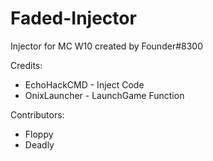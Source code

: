 # Faded-Injector
Injector for MC W10 created by Founder#8300

Credits:
* EchoHackCMD - Inject Code
* OnixLauncher - LaunchGame Function

Contributors:
* Floppy
* Deadly
